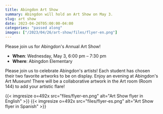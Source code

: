 ```yaml
---
title: Abingdon Art Show
summary: Abingdon will hold an Art Show on May 3.
slug: art show
date: 2023-04-26T05:00:00-04:00
categories: "passed along"
images: ["/2023/04/26/art-show/files/flyer-en.png"]
---
```


Please join us for Abingdon's Annual Art Show!

- **When**: Wednesday, May 3, 6:00 pm – 7:30 pm
- **Where**: Abingdon Elementary

Please join us to celebrate Abingdon's artists! Each student has chosen their two favorite artworks to be on display. Enjoy an evening at Abingdon's Art Museum! There will be a collaborative artwork in the Art room (Room 144) to add your artistic flare!

{{< imgresize o=492x src="files/flyer-en.png" alt="Art Show flyer in English" >}}
{{< imgresize o=492x src="files/flyer-es.png" alt="Art Show flyer in Spanish" >}}